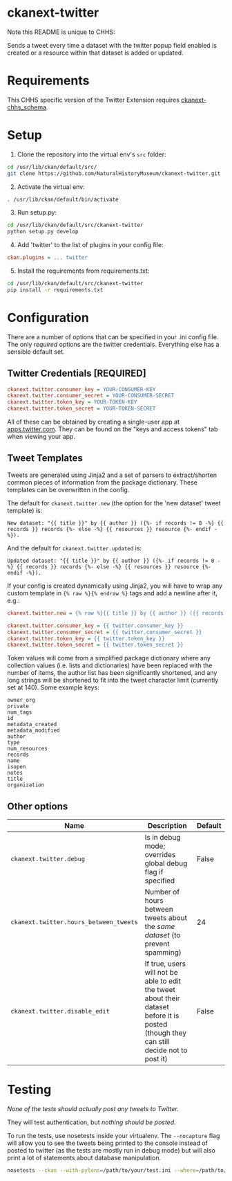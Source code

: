 # ckanext-twitter

Note this README is unique to CHHS:

Sends a tweet every time a dataset with the twitter popup field enabled is created or a resource within that dataset is added or updated.


# Requirements

This CHHS specific version of the Twitter Extension requires [ckanext-chhs_schema](https://github.com/OpenGov-OpenData/ckanext-chhs_schema).

# Setup

1. Clone the repository into the virtual env's `src` folder:

  ```bash
  cd /usr/lib/ckan/default/src/
  git clone https://github.com/NaturalHistoryMuseum/ckanext-twitter.git
  ```

2. Activate the virtual env:

  ```bash
  . /usr/lib/ckan/default/bin/activate
  ```

3. Run setup.py:

  ```bash
  cd /usr/lib/ckan/default/src/ckanext-twitter
  python setup.py develop
  ```

4. Add 'twitter' to the list of plugins in your config file:

  ```ini
  ckan.plugins = ... twitter
  ```

5. Install the requirements from requirements.txt:

  ```bash
  cd /usr/lib/ckan/default/src/ckanext-twitter
  pip install -r requirements.txt
  ```

# Configuration

There are a number of options that can be specified in your .ini config file. The only _required_ options are the twitter credentials. Everything else has a sensible default set.

## Twitter Credentials **[REQUIRED]**

```ini
ckanext.twitter.consumer_key = YOUR-CONSUMER-KEY
ckanext.twitter.consumer_secret = YOUR-CONSUMER-SECRET
ckanext.twitter.token_key = YOUR-TOKEN-KEY
ckanext.twitter.token_secret = YOUR-TOKEN-SECRET
```

All of these can be obtained by creating a single-user app at [apps.twitter.com](https://apps.twitter.com). They can be found on the "keys and access tokens" tab when viewing your app.

## Tweet Templates

Tweets are generated using Jinja2 and a set of parsers to extract/shorten common pieces of information from the package dictionary. These templates can be overwritten in the config.

The default for `ckanext.twitter.new` (the option for the 'new dataset' tweet template) is:
```html+jinja
New dataset: "{{ title }}" by {{ author }} ({%- if records != 0 -%} {{ records }} records {%- else -%} {{ resources }} resource {%- endif -%}).
```

And the default for `ckanext.twitter.updated` is:
```html+jinja
Updated dataset: "{{ title }}" by {{ author }} ({%- if records != 0 -%} {{ records }} records {%- else -%} {{ resources }} resource {%- endif -%}).
```

If your config is created dynamically using Jinja2, you will have to wrap any custom template in `{% raw %}{% endraw %}` tags and add a newline after it, e.g.:
```ini
ckanext.twitter.new = {% raw %}{{ title }} by {{ author }} ({{ records }} records) has just been published!{% endraw %}

ckanext.twitter.consumer_key = {{ twitter.consumer_key }}
ckanext.twitter.consumer_secret = {{ twitter.consumer_secret }}
ckanext.twitter.token_key = {{ twitter.token_key }}
ckanext.twitter.token_secret = {{ twitter.token_secret }}
```

Token values will come from a simplified package dictionary where any collection values (i.e. lists and dictionaries) have been replaced with the number of items, the author list has been significantly shortened, and any long strings will be shortened to fit into the tweet character limit (currently set at 140).
Some example keys:
```
owner_org
private
num_tags
id
metadata_created
metadata_modified
author
type
num_resources
records
name
isopen
notes
title
organization
```

## Other options

Name|Description|Default
--|---|--
`ckanext.twitter.debug`|Is in debug mode; overrides global debug flag if specified|False
`ckanext.twitter.hours_between_tweets`|Number of hours between tweets about the _same dataset_ (to prevent spamming)|24  
`ckanext.twitter.disable_edit`|If true, users will not be able to edit the tweet about their dataset before it is posted (though they can still decide not to post it)|False

# Testing

_None of the tests should actually post any tweets to Twitter._

They will test authentication, but _nothing should be posted_.

To run the tests, use nosetests inside your virtualenv. The `--nocapture` flag will allow you to see the tweets being printed to the console instead of posted to twitter (as the tests are mostly run in debug mode) but will also print a lot of statements about database manipulation.
```bash
nosetests --ckan --with-pylons=/path/to/your/test.ini --where=/path/to/your/install/directory/ckanext-twitter --nologcapture --nocapture
```
